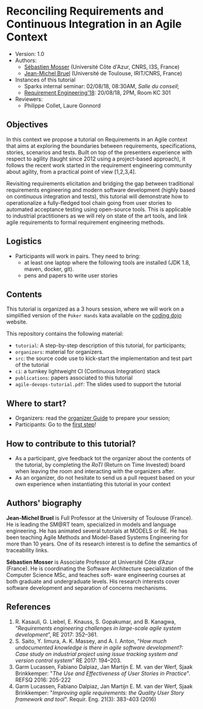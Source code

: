 # Reconciling Requirements and Continuous Integration in an Agile Context  

  * Version: 1.0
  * Authors: 
    * [Sébastien Mosser](mosser@i3s.unice.fr) (Université Côte d'Azur, CNRS, I3S, France)
    * [Jean-Michel Bruel](bruel@irit.fr) (Université de Toulouse, IRIT/CNRS, France)
  * Instances of this tutorial
    * Sparks internal seminar: 02/08/18, 08:30AM, _Salle du conseil_;
    * [Requirement Engineering'18](http://www.re18.org/program/conferenceProgramMonday.html#T02): 
      20/08/18, 2PM, Room KC 301
  * Reviewers: 
    * Philippe Collet, Laure Gonnord
    
    
## Objectives

In this context we propose a tutorial on Requirements in an Agile context that aims at exploring the boundaries between 
requirements, specifications, stories, scenarios and tests. Built on top of the presenters experience with respect to 
agility (taught since 2012 using a project-based approach), it follows the recent work started in the requirement 
engineering community about agility, from a practical point of view [1,2,3,4]. 

Revisiting requirements elicitation and bridging the gap between traditional requirements engineering and modern 
software development (highly based on continuous integration and tests), this tutorial will demonstrate how to \
operationalize a fully-fledged tool chain going from user stories to automated acceptance testing using open-source 
tools. This is applicable to industrial practitioners as we will rely on state of the art tools, and link agile 
requirements to formal requirement engineering methods.
    
## Logistics

  - Participants will work in pairs. They need to bring:
    - at least one laptop where the following tools are installed (JDK 1.8, maven, docker, git).
    - pens and papers to write user stories

## Contents

This tutorial is organized as a 3 hours session, where we will work on a simplified version of the `Poker Hands` kata 
available on the [coding dojo](https://codingdojo.org/kata/PokerHands/) website. 

This repository contains the following material:

  - `tutorial`: A step-by-step description of this tutorial, for participants;
  - `organizers`: material for organizers.
  - `src`: the source code use to kick-start the implementation and test part of the tutorial
  - `ci`: a turnkey lightweight CI (Continuous Integration) stack
  - `publications`: papers associated to this tutorial
  - `agile-devops-tutorial.pdf`: The slides used to support the tutorial
  
  
## Where to start?

  - Organizers: read the [organizer Guide](./organizers/README.md) to prepare your session;
  - Participants: Go to the [first step](./tutorial/steps/step1.md)! 
  
## How to contribute to this tutorial?

  - As a participant, give feedback tot the organizer about the contents of the tutorial, by completing the _RoTI_ 
    (Return on Time Invested) board when leaving the room and interacting with the organizers after.
  - As an organizer, do not hesitate to send us a pull request based on your own experience when instantiating this 
    tutorial in your context

## Authors' biography

 **Jean-Michel Bruel** is Full Professor at the University of Toulouse (France). He is leading the SM@RT team, 
 specialized in models and language engineering. He has animated several tutorials at MODELS or RE. He has been 
 teaching Agile Methods and Model-Based Systems Engineering for more than 10 years. One of its research interest is to 
 define the semantics of traceability links.
 
 **Sébastien Mosser** is Associate Professor at Université Côte d’Azur (France). He is coordinating the Software 
 Architecture specialization of the Computer Science MSc, and teaches soft- ware engineering courses at both graduate 
 and undergraduate levels. His research interests cover software development and separation of concerns mechanisms.

## References

  1. R. Kasauli, G. Liebel, E. Knauss, S. Gopakumar, and B. Kanagwa, “_Requirements engineering challenges in 
     large-scale agile system development_”, RE 2017: 352–361.
  2. S. Saito, Y. Iimura, A. K. Massey, and A. I. Anton, “_How much undocumented knowledge is there in agile software 
     development?: Case study on industrial project using issue tracking system and version control system_” 
     RE 2017: 194–203.
  3. Garm Lucassen, Fabiano Dalpiaz, Jan Martijn E. M. van der Werf, Sjaak Brinkkemper: "_The Use and Effectiveness of 
      User Stories in Practice_". REFSQ 2016: 205-222 
  4. Garm Lucassen, Fabiano Dalpiaz, Jan Martijn E. M. van der Werf, Sjaak Brinkkemper: "_Improving agile 
      requirements: the Quality User Story framework and tool_". Requir. Eng. 21(3): 383-403 (2016)
